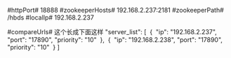 #httpPort#	18888
#zookeeperHosts#	192.168.2.237:2181
#zookeeperPath#		/hbds
#localIp#	192.168.2.237

#compareUrls# 这个长成下面这样
"server_list": 
[
​    {
​        "ip": "192.168.2.237", "port": "17890", "priority": "10"
​    },
​    {
​        "ip": "192.168.2.238", "port": "17890", "priority": "10"
​    }
]